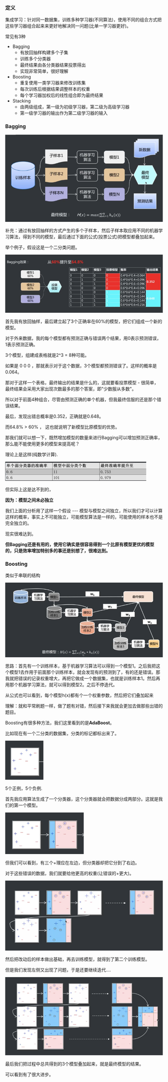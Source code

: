 ### 定义

集成学习：针对同一数据集，训练多种学习器(不同算法)，使用不同的组合方式把这些学习器组合起来来更好地解决同一问题(比单一学习器更好)。



常见有3种

* Bagging
  * 有放回抽样构建多个子集
  * 训练多个分类器
  * 最终结果由各分类器结果投票得出
  * 实现非常简单，很好理解
* Boosting
  * 重复使用一类学习器来修改训练集
  * 每次训练后根据结果调整样本的权重
  * 每个学习器加权后的线性组合即为最终结果
* Stacking
  * 由两级组成，第一级为初级学习器，第二级为高级学习器
  * 第一级学习器的输出作为第二级学习器的输入







### Bagging

![image-20210801104653374](https://raw.githubusercontent.com/Rainiwalk/Rain_image/main/2021/20210801104653.png)

补充：通过有放回抽样的方式产生的多个子样本，然后子样本取应用不同的机器学习算法，得到不同的模型，最后通过下面的公式(投票公式)把模型都叠加起来。



举个例子，假设这是一个二分类问题。

![image-20210801105314860](https://raw.githubusercontent.com/Rainiwalk/Rain_image/main/2021/20210801105314.png)

首先我有放回抽样，最后建立起了3个正确率在60%的模型，把它们组成一个新的模型。

对于外来数据，我的每个模型都有预测正确与错误两个结果，用0表示预测错误，1表示预测正确。

3个模型，组建成表格就是2^3 = 8种可能。

如果是 0 0 0 ，那就表示对于这个数据，3个模型都预测错误了。这样的概率是0.064。

那对于这样一个表格，最终输出的结果是什么的，这就要看投票模型 - 很简单，最终结果会采用大家出现次数最多的那个答案，即"少数服从多数"。

所以对于前面4种组合，尽管由预测正确的单个机器，但我最终信服的还是那个错误结果。

最后，发现出错总概率是0.352，正确就是0.648。



而64.8% > 60% ， 这也就说明了新模型比原模型的优势。





那我们就可以想一下，既然增加模型的数量来进行Bagging可以增加预测正确率，那么能不能使用更多的模型来提高呢？

理论上是这样(纯数学计算).

![image-20210801110052320](https://raw.githubusercontent.com/Rainiwalk/Rain_image/main/2021/20210801110052.png)



但实际上这是达不到的，

**因为：模型之间未必独立**

我们上面的分析用了这样一个假设 --- 模型与模型之间独立，所以我们才可以计算这样的概率，事实上不可能独立，可能模型算法是一样的，可能使用的样本也不是完全独立的。

现实很难达到。

**但Bagging还是有用的，使用它确实是很容易得到一个比原有模型更优的模型的，只是效率增加特别多的事还是别想了，很难达到。**







### Boosting

类似于串联的结构

![image-20210801110627780](https://raw.githubusercontent.com/Rainiwalk/Rain_image/main/2021/20210801110627.png)



思路：首先有一个训练样本，基于机器学习算法可以得到一个模型1。之后我把这个模型1去作用于前面那个训练样本，就会发现有的预测到了，有的还是错误。那我就把错误的记录权重增大，再把它做成一个数据集，也就是训练样本1。然后再用那个机器学习算法，就可以得到模型2。之后不停迭代。

从公式也可以看到，每个模型h(x)都有个一个权重参数，然后把它们叠加起来



理解：就和平常刷题一样，做了题有对错，然后接下来我就会更加去做那些出错的题目。





Boosting有很多种方法，我们这里看到的是**AdaBoost**。



比如现在有一个二分类的数据集，分类的标记都标出来了。

![image-20210801111338286](https://raw.githubusercontent.com/Rainiwalk/Rain_image/main/2021/20210801111338.png)

5个正例，5个负例.



首先我应用算法生成了一个分类器，这个分类器就会把数据分成两部分。这就是我们的第一个模型。

![image-20210801111456271](https://raw.githubusercontent.com/Rainiwalk/Rain_image/main/2021/20210801111456.png)

但我们可以看到，有三个+理应在左边，但分类器却把它分到了右边。



对于这些错误的数据，我们就要给他更高的权重(让错误的+更大)。

![image-20210801111615486](https://raw.githubusercontent.com/Rainiwalk/Rain_image/main/2021/20210801111615.png)

然后把改动后的样本做出基础，再去训练模型，就得到了第二个训练模型。



但是我们发现左侧又出现了问题，于是还要继续迭代....

![image-20210801111852197](https://raw.githubusercontent.com/Rainiwalk/Rain_image/main/2021/20210801111852.png)



最后我们把过程中总共得到的3个模型叠加起来，就是最终模型的结果。

可以看到有了很大进步。





